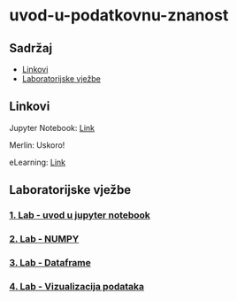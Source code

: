 # uvod-u-podatkovnu-znanost

## Sadržaj

* [Linkovi](#linkovi)
* [Laboratorijske vježbe](#labovi)

## Linkovi<a name="linkovi"></a>

Jupyter Notebook: [Link](https://jupyter.cro-ngi.hr/user/dzoric00@fesb.hr/lab/tree/perm/)

Merlin: Uskoro!

eLearning: [Link](https://elearning.fesb.unist.hr/course/view.php?id=726)

## Laboratorijske vježbe<a name="labovi"></a>

### [1. Lab - uvod u jupyter notebook](./Lab1/lab0.ipynb)

### [2. Lab - NUMPY](./Lab2/lab2.ipynb)

### [3. Lab - Dataframe](./Lab3/lab3.ipynb)

### [4. Lab - Vizualizacija podataka](./Lab4/lab4.ipynb)
